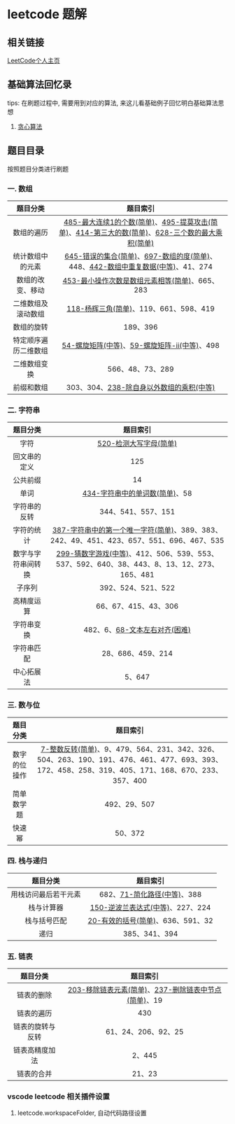 # leetcode 题解

## 相关链接

[LeetCode个人主页]()

## 基础算法回忆录

tips: 在刷题过程中, 需要用到对应的算法, 来这儿看基础例子回忆明白基础算法思想

1. [贪心算法](./basic_algorithm/001.GreedyAlgorithm)

## 题目目录
按照题目分类进行刷题
### 一. 数组

| 题目分类 | 题目索引 |
| :--:  | :-----------:  |
| 数组的遍历 | [485-最大连续1的个数(简单)](./src/001.Array/485.MaxConsecutiveOnes)、[495-提莫攻击(简单)](./src/001.Array/495.TeemoAttacking)、[414-第三大的数(简单)](./src/001.Array/414.ThirdMaximumNumber)、[628-三个数的最大乘积(简单)](./src/001.Array/628.MaximumProductOfThreeNumbers) |
| 统计数组中的元素 | [645-错误的集合(简单)](./src/001.Array/645.SetMismatch)、[697-数组的度(简单)](./src/001.Array/697.DegreeOfAnArray)、448、[442-数组中重复数据(中等)](./src/001.Array/442.FindAllDuplicatesInArray)、41、274 |
| 数组的改变、移动 | [453-最小操作次数是数组元素相等(简单)](./src/001.Array/453.MinimumMovesToEqualArrayElements)、665、283 |
| 二维数组及滚动数组 | [118-杨辉三角(简单)](./src/001.Array/118.PascalsTriangle)、119、661、598、419 |
| 数组的旋转 | 189、396 |
| 特定顺序遍历二维数组 | [54-螺旋矩阵(中等)](./src/001.Array/054.SpiralMatrix)、[59-螺旋矩阵-ii(中等)](./src/001.Array/059.SpiralMatrixII)、498 |
| 二维数组变换 | 566、48、73、289 |
| 前缀和数组 | 303、304、[238-除自身以外数组的乘积(中等)](./src/001.Array/238.ProductOfArrayExceptSelf) |

### 二. 字符串

| 题目分类 | 题目索引 |
| :--:  | :-------:  |
| 字符 | [520-检测大写字母(简单)](./src/002.String/520.DetectCapital) |
| 回文串的定义 | 125 |
| 公共前缀 | 14 |
| 单词 | [434-字符串中的单词数(简单)](./src/002.String/434.NumberOfSegmentsInString)、58 |
| 字符串的反转 | 344、541、557、151 |
| 字符的统计 |	[387-字符串中的第一个唯一字符(简单)](./src/002.String/387.FirstUniqueCharacterInString)、389、383、242、49、451、423、657、551、696、467、535 |
| 数字与字符串间转换 |	[299-猜数字游戏(中等)](./src/002.String/299.BullsAndCows)、412、506、539、553、537、592、640、38、443、8、13、12、273、165、481 |
| 子序列 |	392、524、521、522 |
| 高精度运算 |	66、67、415、43、306 |
| 字符串变换 |	482、6、[68-文本左右对齐(困难)](./src/002.String/068.TextJustification) |
| 字符串匹配 |	28、686、459、214 |
| 中心拓展法 |	5、647 |
### 三. 数与位

| 题目分类 | 题目索引 |
| :--:  | :-------:  |
| 数字的位操作 | [7-整数反转(简单)](./src/003.NumberAndPlace/007.ReverseInteger)、9、479、564、231、342、326、504、263、190、191、476、461、477、693、393、172、458、258、319、405、171、168、670、233、357、400 |
| 简单数学题 |	492、29、507 |
| 快速幂 |	50、372 |


### 四. 栈与递归

| 题目分类 | 题目索引 |
| :--:  | :-------:  |
| 用栈访问最后若干元素 | 682、[71-简化路径(中等)](.src/004.StackAndRecursion/071.SimplifyPath)、388 |
| 栈与计算器 | [150-逆波兰表达式(中等)](.src/004.StackAndRecursion/150.EvaluateReversePolishNotation)、227、224 |
| 栈与括号匹配 | [20-有效的括号(简单)](.src/004.StackAndRecursion/020.ValidParentheses)、636、591、32 |
| 递归 | 385、341、394 |

### 五. 链表

| 题目分类 | 题目索引 |
| :--:  | :-------:  |
| 链表的删除 |	[203-移除链表元素(简单)](.src/005.LinkedList/203.RemoveLinkedListElements)、[237-删除链表中节点(简单)](.src/005.LinkedList/237.DeleteNodeInLinkedList)、19 |
| 链表的遍历 |	430 |
| 链表的旋转与反转 |	61、24、206、92、25 |
| 链表高精度加法 |	2、445 |
| 链表的合并 |	21、23 |

### vscode leetcode 相关插件设置

1. leetcode.workspaceFolder, 自动代码路径设置